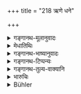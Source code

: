 +++
title = "218 ऋणे धने"

+++

<details><summary>गङ्गानथ-मूलानुवादः</summary>

After all the assets and liabilities have been duly distributed, if something be discovered afterwards,—all this must be divided equally.—(218)
</details>

<details><summary>मेधातिथिः</summary>

अविज्ञानान् न्यूनम् अधिकं वा विभक्तं परतो ज्ञातं समांशकीकर्तव्यम् । किं च विभागोत्तरकालं लब्धे नास्ति ज्येष्ठस्योद्धर इति ॥ ९.२१८ ॥
</details>

<details><summary>गङ्गानथ-भाष्यानुवादः</summary>

Through ignorance, after the property, more or less, has been divided,—if something is discovered, it shall be equally divided; and in what is discovered after the division, there shall be no ‘preferential share’ for the eldest brother.—(218)
</details>

<details><summary>गङ्गानथ-टिप्पन्यः</summary>

According to Nārāyaṇa, this verse applies also to debts discovered after
partition.

This verse is quoted in *Vivādaratnākara* (p. 525)—in *Parāśaramādhava*
(Vyavahāra, p. 382);—in *Dāyakramasaṅgraha* (p. 54)—in *Nṛsiṃhaprasāda*
(Vyavahāra 37b);—in *Vīramitrodaya* (Vyavahāra 220a);—and by
Jīmūtavāhana (*Dāyabhāga*, p. 345.)
</details>

<details><summary>गङ्गानथ-तुल्य-वाक्यानि</summary>

*Yājñavalkya* (2.126).—‘If after partition it is discovered that some
properties have been in the exclusive possession of one or other of the
co-parceners,—they shall divide all such properties again in equal
shares.’

*Kātyāyana* (Aparārka, p. 732).—‘If any property had remained concealed
at the time of partition, and is subsequently discovered, it shall be
divided by the man in possession among his brothers.—If the partition is
found to have been wrongly made,—or if such properties are subsequently
discovered as have been in the possession of one or other of the
co-parceners,—or if some property that had been lost is recovered,—they
shall make another division.’

*Bṛhaspati* (25.96).—‘When the loan or mortgaging of a joint property is
concealed with a fraudulent purpose, the King shall recover it from the
cheat by artifice, but not use violence to extort it from him.’
</details>

<details><summary>भारुचिः</summary>

द्रष्ट्रा न तद् ग्राह्यम् इत्य् एवमर्थं पुनर् उपदेशः, ज्येष्ठांशप्रतिषेधार्थो वा, द्व्यंशः पूर्वजः इत्य् एवम् उक्तं ज्येष्ठस्य तद् अत्र न स्यात् ॥ ९.२१८ ॥
</details>

<details><summary>Bühler</summary>

218	And if, after all the debts and assets have been duly distributed according to the rule, any (property) be afterwards discovered, one must divide it equally.
</details>
